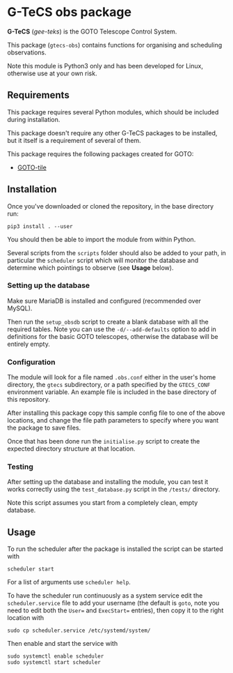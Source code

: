 # G-TeCS obs package

**G-TeCS** (*gee-teks*) is the GOTO Telescope Control System.

This package (`gtecs-obs`) contains functions for organising and scheduling observations.

Note this module is Python3 only and has been developed for Linux, otherwise use at your own risk.

## Requirements

This package requires several Python modules, which should be included during installation.

This package doesn't require any other G-TeCS packages to be installed, but it itself is a requirement of several of them.

This package requires the following packages created for GOTO:

- [GOTO-tile](https://github.com/GOTO-OBS/goto-tile)

## Installation

Once you've downloaded or cloned the repository, in the base directory run:

    pip3 install . --user

You should then be able to import the module from within Python.

Several scripts from the `scripts` folder should also be added to your path, in particular the `scheduler` script which will monitor the database and determine which pointings to observe (see **Usage** below).

### Setting up the database

Make sure MariaDB is installed and configured (recommended over MySQL).

Then run the `setup_obsdb` script to create a blank database with all the required tables. Note you can use the `-d/--add-defaults` option to add in definitions for the basic GOTO telescopes, otherwise the database will be entirely empty.

### Configuration

The module will look for a file named `.obs.conf` either in the user's home directory, the `gtecs` subdirectory, or a path specified by the `GTECS_CONF` environment variable. An example file is included in the base directory of this repository.

After installing this package copy this sample config file to one of the above locations, and change the file path parameters to specify where you want the package to save files.

Once that has been done run the `initialise.py` script to create the expected directory structure at that location.

### Testing

After setting up the database and installing the module, you can test it works correctly using the `test_database.py` script in the `/tests/` directory.

Note this script assumes you start from a completely clean, empty database.

## Usage

To run the scheduler after the package is installed the script can be started with

    scheduler start

For a list of arguments use `scheduler help`.

To have the scheduler run continuously as a system service edit the `scheduler.service` file to add your username (the default is `goto`, note you need to edit both the `User=` and `ExecStart=` entries), then copy it to the right location with

    sudo cp scheduler.service /etc/systemd/system/

Then enable and start the service with

    sudo systemctl enable scheduler
    sudo systemctl start scheduler
